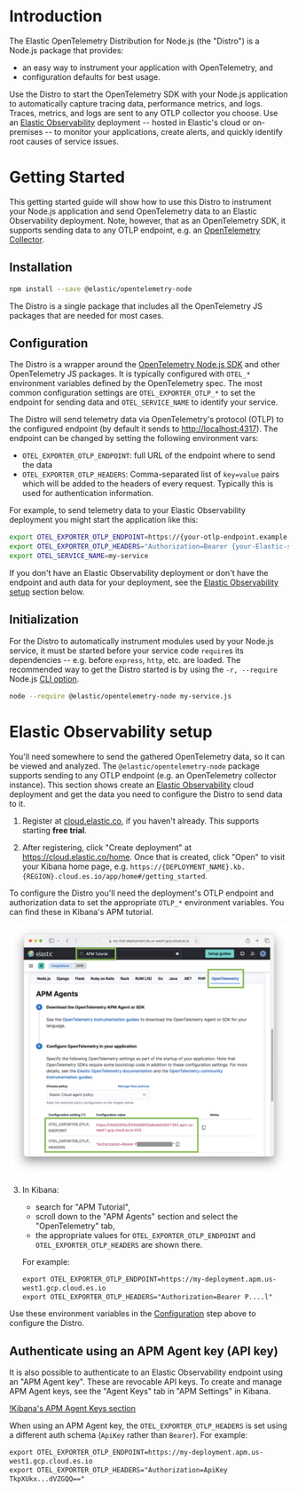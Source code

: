 # Introduction

The Elastic OpenTelemetry Distribution for Node.js (the "Distro") is a Node.js
package that provides:

- an easy way to instrument your application with OpenTelemetry, and
- configuration defaults for best usage.

Use the Distro to start the OpenTelemetry SDK with your Node.js application to automatically
capture tracing data, performance metrics, and logs. Traces, metrics, and logs are sent
to any OTLP collector you choose. Use an [Elastic Observability](https://www.elastic.co/observability)
deployment -- hosted in Elastic's cloud or on-premises -- to monitor your applications, create alerts,
and quickly identify root causes of service issues.


# Getting Started

This getting started guide will show how to use this Distro to instrument your Node.js application and send OpenTelemetry data to an Elastic Observability deployment. Note, however, that as an OpenTelemetry SDK, it supports sending data to any OTLP endpoint, e.g. an [OpenTelemetry Collector](https://opentelemetry.io/docs/collector/).

## Installation

```sh
npm install --save @elastic/opentelemetry-node
```

The Distro is a single package that includes all the OpenTelemetry JS packages
that are needed for most cases.

<!-- TODO: refer to advanced section of "start the SDK" when we have that doc. -->

## Configuration

The Distro is a wrapper around the [OpenTelemetry Node.js SDK](https://github.com/open-telemetry/opentelemetry-js/tree/main/experimental/packages/opentelemetry-sdk-node)
and other OpenTelemetry JS packages. It is typically configured with `OTEL_*`
environment variables defined by the OpenTelemetry spec. The most common
configuration settings are `OTEL_EXPORTER_OTLP_*` to set the endpoint for
sending data and `OTEL_SERVICE_NAME` to identify your service.

The Distro will send telemetry data via OpenTelemetry's protocol (OTLP) to the
configured endpoint (by default it sends to <http://localhost:4317>). The
endpoint can be changed by setting the following environment vars:

- `OTEL_EXPORTER_OTLP_ENDPOINT`: full URL of the endpoint where to send the data
- `OTEL_EXPORTER_OTLP_HEADERS`: Comma-separated list of `key=value` pairs which
  will be added to the headers of every request. Typically this is used for
  authentication information.

For example, to send telemetry data to your Elastic Observability deployment you
might start the application like this:

```sh
export OTEL_EXPORTER_OTLP_ENDPOINT=https://{your-otlp-endpoint.example.com}
export OTEL_EXPORTER_OTLP_HEADERS="Authorization=Bearer {your-Elastic-secret-token}"
export OTEL_SERVICE_NAME=my-service
```

If you don't have an Elastic Observability deployment or don't have the
endpoint and auth data for your deployment, see the [Elastic Observability setup](#elastic-observability-setup)
section below.

## Initialization

For the Distro to automatically instrument modules used by your Node.js service,
it must be started before your service code `require`s its dependencies --
e.g. before `express`, `http`, etc. are loaded. The recommended way to get the
Distro started is by using the `-r, --require` Node.js
[CLI option](https://nodejs.org/api/cli.html#-r---require-module).

```sh
node --require @elastic/opentelemetry-node my-service.js
```

<!-- TODO: link to a reference section on other ways to start the Distro once we have those docs. -->


# Elastic Observability setup

You'll need somewhere to send the gathered OpenTelemetry data, so it can be
viewed and analyzed. The `@elastic/opentelemetry-node` package supports sending
to any OTLP endpoint (e.g. an OpenTelemetry collector instance). This section
shows create an [Elastic Observability](https://www.elastic.co/observability)
cloud deployment and get the data you need to configure the Distro to send
data to it.

1. Register at [cloud.elastic.co](https://cloud.elastic.co/registration), if you haven't already. This supports starting **free trial**.

2. After registering, click "Create deployment" at <https://cloud.elastic.co/home>.  Once that is created, click "Open" to visit your Kibana home page, e.g. `https://{DEPLOYMENT_NAME}.kb.{REGION}.cloud.es.io/app/home#/getting_started`.

To configure the Distro you'll need the deployment's OTLP endpoint and
authorization data to set the appropriate `OTLP_*` environment variables. You
can find these in Kibana's APM tutorial.

![Kibana's APM tutorial showing OTel settings](./img/otlp-endpoint-settings.png)

3. In Kibana:

    - search for "APM Tutorial",
    - scroll down to the "APM Agents" section and select the "OpenTelemetry" tab,
    - the appropriate values for `OTEL_EXPORTER_OTLP_ENDPOINT` and
      `OTEL_EXPORTER_OTLP_HEADERS` are shown there.

    For example:

    ```
    export OTEL_EXPORTER_OTLP_ENDPOINT=https://my-deployment.apm.us-west1.gcp.cloud.es.io
    export OTEL_EXPORTER_OTLP_HEADERS="Authorization=Bearer P....l"
    ```

Use these environment variables in the [Configuration](#configuration) step
above to configure the Distro.

## Authenticate using an APM Agent key (API key)

It is also possible to authenticate to an Elastic Observability endpoint using
an "APM Agent key". These are revocable API keys. To create and manage
APM Agent keys, see the "Agent Keys" tab in "APM Settings" in Kibana.

[!Kibana's APM Agent Keys section](./img/kibana-apm-agent-keys.png)

When using an APM Agent key, the `OTEL_EXPORTER_OTLP_HEADERS` is set using a
different auth schema (`ApiKey` rather than `Bearer`). For example:

```
export OTEL_EXPORTER_OTLP_ENDPOINT=https://my-deployment.apm.us-west1.gcp.cloud.es.io
export OTEL_EXPORTER_OTLP_HEADERS="Authorization=ApiKey TkpXUkx...dVZGQQ=="
```
